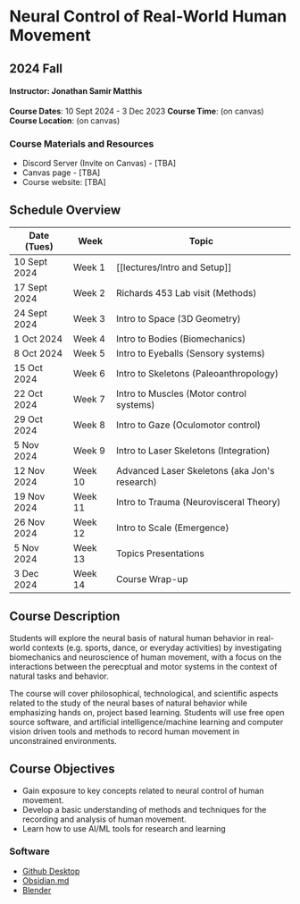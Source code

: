 # Neural Control of Real-World Human Movement
## 2024 Fall

#### Instructor: Jonathan Samir Matthis
 **Course Dates**: 10 Sept 2024 - 3 Dec 2023
 **Course Time**: (on canvas)
 **Course Location**: (on canvas)

### Course Materials and Resources
- Discord Server (Invite on Canvas) - [TBA]
- Canvas page - [TBA]
- Course website: [TBA]

## Schedule Overview

| Date (Tues)   | Week    | Topic                                         |
| ------------- | ------- | --------------------------------------------- |
| 10  Sept 2024 | Week 1  | [[lectures/Intro and Setup]]                  |
| 17  Sept 2024 | Week 2  | Richards 453 Lab visit (Methods)              |
| 24  Sept 2024 | Week 3  | Intro to Space (3D Geometry)                  |
| 1  Oct  2024  | Week 4  | Intro to Bodies (Biomechanics)                |
| 8  Oct  2024  | Week 5  | Intro to Eyeballs (Sensory systems)           |
| 15  Oct  2024 | Week 6  | Intro to Skeletons (Paleoanthropology)        |
| 22  Oct  2024 | Week 7  | Intro to Muscles (Motor control systems)      |
| 29  Oct  2024 | Week 8  | Intro to Gaze (Oculomotor control)            |
| 5  Nov  2024  | Week 9  | Intro to Laser Skeletons (Integration)        |
| 12  Nov  2024 | Week 10 | Advanced Laser Skeletons (aka Jon's research) |
| 19  Nov  2024 | Week 11 | Intro to Trauma (Neurovisceral Theory)        |
| 26  Nov  2024 | Week 12 | Intro to Scale (Emergence)                    |
| 5  Nov  2024  | Week 13 | Topics Presentations                          |
| 3  Dec  2024  | Week 14 | Course Wrap-up                                |

## Course Description
Students will explore the neural basis of natural human behavior in real-world contexts (e.g. sports, dance, or everyday activities) by investigating  biomechanics and  neuroscience of human movement, with a focus on the interactions between the perecptual and motor systems in the context of natural tasks and behavior.

 The course will cover philosophical, technological, and scientific aspects related to the study of the neural bases of natural behavior while emphasizing hands on, project based learning. Students will use free open source software, and artificial intelligence/machine learning and computer vision driven tools and methods to record human movement in unconstrained environments.

    
## Course Objectives
- Gain exposure to key concepts related to neural control of human movement.
- Develop a basic understanding of methods and techniques for the recording and analysis of human movement.
- Learn how to use AI/ML tools for research and learning



### Software
- [Github Desktop](https://github.com/)
- [Obsidian.md](https://obsidian.md/)
- [Blender](https://www.blender.org/)
  


